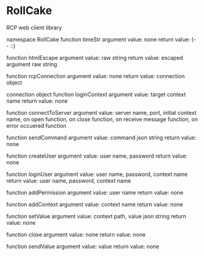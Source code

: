 RollCake
========

RCP web client library

namespace RollCake
function timeStr
argument value: none
return value: (<year>-<month>-<date> <hour>:<minute>:<second>)

function htmlEscape
argument value: raw string
return value: escaped argument raw string

function rcpConnection
argument value: none
return value: connection object

connection object
function loginContext
argument value: target context name
return value: none

function connectToServer
argument value: server name, 
port, 
initial context name, 
on open function, 
on close function, 
on receive message function, 
on error occuered function

function sendCommand
argument value: command json string
return value: none

function createUser
argument value: user name, password
return value: none

function loginUser
argument value: user name, password, context name
return value: user name, password, context name

function addPermission
argument value: user name
return value: none

function addContext
argument value: context name
return value: none

function setValue
argument value: context path, value json string
return value: none

function close
argument value: none
return value: none

function sendValue
argument value: value
return value: none